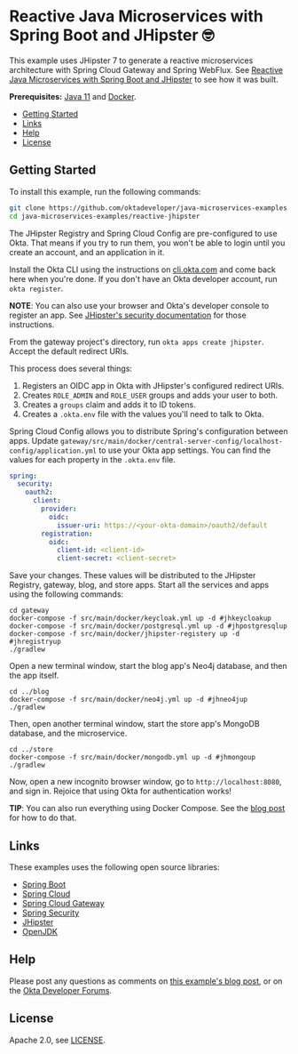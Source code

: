 
# Reactive Java Microservices with Spring Boot and JHipster 🤓
 
This example uses JHipster 7 to generate a reactive microservices architecture with Spring Cloud Gateway and Spring WebFlux. See [Reactive Java Microservices with Spring Boot and JHipster](https://developer.okta.com/blog/2021/01/20/reactive-java-microservices) to see how it was built.

**Prerequisites:** [Java 11](https://sdkman.io/sdks#java) and [Docker](https://docs.docker.com/engine/install/).

* [Getting Started](#getting-started)
* [Links](#links)
* [Help](#help)
* [License](#license)

## Getting Started

To install this example, run the following commands:

```bash
git clone https://github.com/oktadeveloper/java-microservices-examples.git
cd java-microservices-examples/reactive-jhipster
```

The JHipster Registry and Spring Cloud Config are pre-configured to use Okta. That means if you try to run them, you won't be able to login until you create an account, and an application in it.

Install the Okta CLI using the instructions on [cli.okta.com](https://cli.okta.com) and come back here when you're done. If you don't have an Okta developer account, run `okta register`.

**NOTE**: You can also use your browser and Okta's developer console to register an app. See [JHipster's security documentation](https://www.jhipster.tech/security/#okta) for those instructions.

From the gateway project's directory, run `okta apps create jhipster`. Accept the default redirect URIs.

This process does several things:

1. Registers an OIDC app in Okta with JHipster's configured redirect URIs.
2. Creates `ROLE_ADMIN` and `ROLE_USER` groups and adds your user to both.
3. Creates a `groups` claim and adds it to ID tokens.
4. Creates a `.okta.env` file with the values you'll need to talk to Okta.

Spring Cloud Config allows you to distribute Spring's configuration between apps. Update `gateway/src/main/docker/central-server-config/localhost-config/application.yml` to use your Okta app settings. You can find the values for each property in the `.okta.env` file.

```yaml
spring:
  security:
    oauth2:
      client:
        provider:
          oidc:
            issuer-uri: https://<your-okta-domain>/oauth2/default
        registration:
          oidc:
            client-id: <client-id>
            client-secret: <client-secret>
```

Save your changes. These values will be distributed to the JHipster Registry, gateway, blog, and store apps. Start all the services and apps using the following commands:

```shell
cd gateway
docker-compose -f src/main/docker/keycloak.yml up -d #jhkeycloakup
docker-compose -f src/main/docker/postgresql.yml up -d #jhpostgresqlup
docker-compose -f src/main/docker/jhipster-registery up -d #jhregistryup
./gradlew
```

Open a new terminal window, start the blog app's Neo4j database, and then the app itself.

```shell
cd ../blog
docker-compose -f src/main/docker/neo4j.yml up -d #jhneo4jup
./gradlew
```

Then, open another terminal window, start the store app's MongoDB database, and the microservice.

```shell
cd ../store
docker-compose -f src/main/docker/mongodb.yml up -d #jhmongoup
./gradlew
```

Now, open a new incognito browser window, go to `http://localhost:8080`, and sign in. Rejoice that using Okta for authentication works!

**TIP**: You can also run everything using Docker Compose. See the [blog post](https://developer.okta.com/blog/2021/01/20/reactive-java-microservices#run-your-microservices-stack-with-docker-compose) for how to do that.

## Links

These examples uses the following open source libraries:

* [Spring Boot](https://spring.io/projects/spring-boot)
* [Spring Cloud](https://spring.io/projects/spring-cloud)
* [Spring Cloud Gateway](https://spring.io/projects/spring-cloud-gateway)
* [Spring Security](https://spring.io/projects/spring-security)
* [JHipster](https://www.jhipster.tech)
* [OpenJDK](https://openjdk.java.net/)

## Help

Please post any questions as comments on [this example's blog post](https://developer.okta.com/blog/2021/01/20/reactive-java-microservices), or on the [Okta Developer Forums](https://devforum.okta.com/).

## License

Apache 2.0, see [LICENSE](LICENSE).
